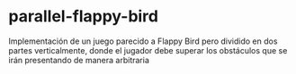 # parallel-flappy-bird
Implementación de un juego parecido a Flappy Bird pero dividido en dos partes verticalmente, donde el jugador debe superar los obstáculos que se irán presentando de manera arbitraria
